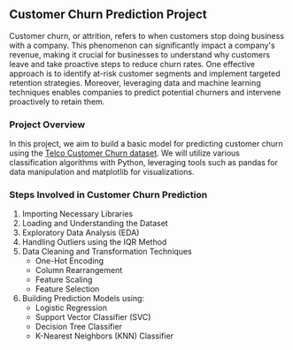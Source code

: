 ## Customer Churn Prediction Project

Customer churn, or attrition, refers to when customers stop doing business with a company. This phenomenon can significantly impact a company's revenue, making it crucial for businesses to understand why customers leave and take proactive steps to reduce churn rates. One effective approach is to identify at-risk customer segments and implement targeted retention strategies. Moreover, leveraging data and machine learning techniques enables companies to predict potential churners and intervene proactively to retain them.

### Project Overview

In this project, we aim to build a basic model for predicting customer churn using the [Telco Customer Churn dataset](https://www.kaggle.com/blastchar/telco-customer-churn). We will utilize various classification algorithms with Python, leveraging tools such as pandas for data manipulation and matplotlib for visualizations.

### Steps Involved in Customer Churn Prediction

1. Importing Necessary Libraries
2. Loading and Understanding the Dataset
3. Exploratory Data Analysis (EDA)
4. Handling Outliers using the IQR Method
5. Data Cleaning and Transformation Techniques
   - One-Hot Encoding
   - Column Rearrangement
   - Feature Scaling
   - Feature Selection
6. Building Prediction Models using:
   - Logistic Regression
   - Support Vector Classifier (SVC)
   - Decision Tree Classifier
   - K-Nearest Neighbors (KNN) Classifier
